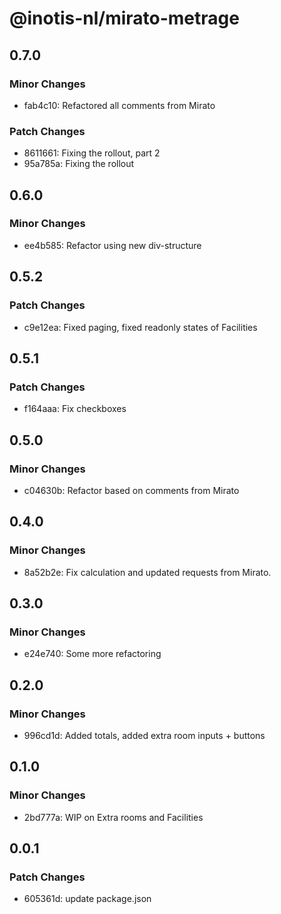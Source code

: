 # @inotis-nl/mirato-metrage

## 0.7.0

### Minor Changes

- fab4c10: Refactored all comments from Mirato

### Patch Changes

- 8611661: Fixing the rollout, part 2
- 95a785a: Fixing the rollout

## 0.6.0

### Minor Changes

- ee4b585: Refactor using new div-structure

## 0.5.2

### Patch Changes

- c9e12ea: Fixed paging, fixed readonly states of Facilities

## 0.5.1

### Patch Changes

- f164aaa: Fix checkboxes

## 0.5.0

### Minor Changes

- c04630b: Refactor based on comments from Mirato

## 0.4.0

### Minor Changes

- 8a52b2e: Fix calculation and updated requests from Mirato.

## 0.3.0

### Minor Changes

- e24e740: Some more refactoring

## 0.2.0

### Minor Changes

- 996cd1d: Added totals, added extra room inputs + buttons

## 0.1.0

### Minor Changes

- 2bd777a: WIP on Extra rooms and Facilities

## 0.0.1

### Patch Changes

- 605361d: update package.json
